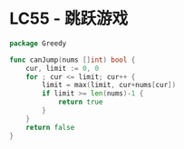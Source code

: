 # LC55 - 跳跃游戏

```go title="JumpGame.go" linenums="1"
package Greedy

func canJump(nums []int) bool {
	cur, limit := 0, 0
	for ; cur <= limit; cur++ {
		limit = max(limit, cur+nums[cur])
		if limit >= len(nums)-1 {
			return true
		}
	}
	return false
}
```

